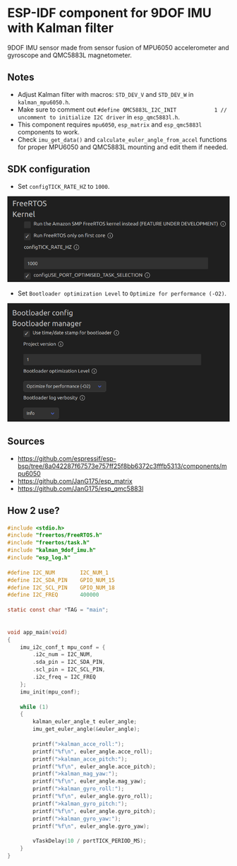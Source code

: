 # ESP-IDF component for 9DOF IMU with Kalman filter
9DOF IMU sensor made from sensor fusion of MPU6050 accelerometer and gyroscope and QMC5883L magnetometer.

## Notes
* Adjust Kalman filter with macros: `STD_DEV_V` and `STD_DEV_W` in `kalman_mpu6050.h`.
* Make sure to comment out `#define QMC5883L_I2C_INIT            1 // uncomment to initialize I2C driver` in `esp_qmc5883l.h`.
* This component requires `mpu6050`, `esp_matrix` and `esp_qmc5883l` components to work.
* Check `imu_get_data()` and `calculate_euler_angle_from_accel` functions for proper MPU6050 and QMC5883L mounting and edit them if needed.

## SDK configuration
* Set `configTICK_RATE_HZ` to `1000`.

![tickrate](images/tickrate.png)

* Set `Bootloader optimization Level` to `Optimize for performance (-O2)`.

![bootloader](images/bootloader.png)

## Sources
* https://github.com/espressif/esp-bsp/tree/8a042287f67573e757ff25f8bb6372c3fffb5313/components/mpu6050
* https://github.com/JanG175/esp_matrix
* https://github.com/JanG175/esp_qmc5883l

## How 2 use?
```C
#include <stdio.h>
#include "freertos/FreeRTOS.h"
#include "freertos/task.h"
#include "kalman_9dof_imu.h"
#include "esp_log.h"

#define I2C_NUM        I2C_NUM_1
#define I2C_SDA_PIN    GPIO_NUM_15
#define I2C_SCL_PIN    GPIO_NUM_18
#define I2C_FREQ       400000

static const char *TAG = "main";


void app_main(void)
{
    imu_i2c_conf_t mpu_conf = {
        .i2c_num = I2C_NUM,
        .sda_pin = I2C_SDA_PIN,
        .scl_pin = I2C_SCL_PIN,
        .i2c_freq = I2C_FREQ
    };
    imu_init(mpu_conf);

    while (1)
    {
        kalman_euler_angle_t euler_angle;
        imu_get_euler_angle(&euler_angle);

        printf(">kalman_acce_roll:");
        printf("%f\n", euler_angle.acce_roll);
        printf(">kalman_acce_pitch:");
        printf("%f\n", euler_angle.acce_pitch);
        printf(">kalman_mag_yaw:");
        printf("%f\n", euler_angle.mag_yaw);
        printf(">kalman_gyro_roll:");
        printf("%f\n", euler_angle.gyro_roll);
        printf(">kalman_gyro_pitch:");
        printf("%f\n", euler_angle.gyro_pitch);
        printf(">kalman_gyro_yaw:");
        printf("%f\n", euler_angle.gyro_yaw);

        vTaskDelay(10 / portTICK_PERIOD_MS);
    }
}
```